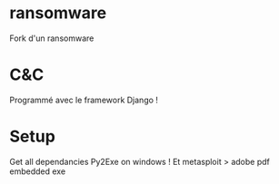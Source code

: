 # ransomware

Fork d'un ransomware

# C&C

Programmé avec le framework Django !

# Setup

Get all dependancies
Py2Exe on windows !
Et metasploit > adobe pdf embedded exe
